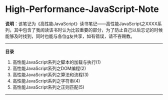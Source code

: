 # High-Performance-JavaScript-Note
**说明**：该笔记为《高性能JavaScript》读书笔记——高性能JavaScript之XXXX系列，其中包含了我阅读该书时认为比较重要的部分，为了防止自己以后忘记的时候能够及时找到，同时也能与各位g友共享，如有错误，请不吝赐教。
****
**目录**  
1. 高性能JavaScript系列之脚本的加载与执行(1)  
2. 高性能JavaScript系列之DOM编程(2)  
3. 高性能JavaScript系列之算法和流程(3)
4. 高性能JavaScript系列之字符串(4)
5. 高性能JavaScript系列之正则匹配(5)


****
